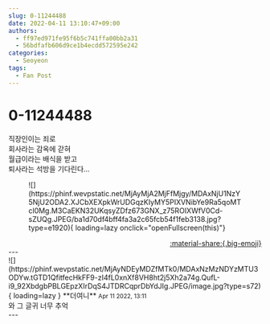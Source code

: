 ```yaml
---
slug: 0-11244488
date: 2022-04-11 13:10:47+09:00
authors:
  - ff97ed971fe95f6b5c741ffa00bb2a31
  - 56bdfafb606d9ce1b4ecdd572595e242
categories:
  - Seoyeon
tags:
  - Fan Post
---
```


# 0-11244488

<div class="post-container" markdown="1">
<div class="content-container md-sidebar__scrollwrap" markdown="1">

직장인이는 죄로<br>회사라는 감옥에 갇혀<br>월급이라는 배식을 받고<br>퇴사라는 석방을 기다린다...<br>
<figure markdown="1">
![](https://phinf.wevpstatic.net/MjAyMjA2MjFfMjgy/MDAxNjU1NzY5NjU2ODA2.XJCbXEXpkWrUDGqzKIyMY5PIXVNibYe9Ra5qoMTcl0Mg.M3CaEKN32UKqsyZDfz673GNX_z75ROIXWfV0Cd-sZUQg.JPEG/ba1d70df4bff4fa3a2c65fcb54f1feb3138.jpg?type=e1920){ loading=lazy onclick="openFullscreen(this)"}
</figure>


</div>
</div>

<div style="text-align: right;" markdown="1">
<a href="https://weverse.io/fromis9/fanpost/0-11244488" style="text-align: right;">:material-share:{.big-emoji}</a>
</div>
---

<div class="comments-container md-sidebar__scrollwrap" markdown="1">
<div class="comment" markdown="1">
<div class='id-container' markdown="1">
![](https://phinf.wevpstatic.net/MjAyNDEyMDZfMTk0/MDAxNzMzNDYzMTU3ODYw.tGTD1QfitfecHkFF9-zI4fL0xnXf8VH8ht2j5Xh2a74g.QufL-i9_92XbdgbPBLGEpzXIrDqS4JTDRCqprDbYdJIg.JPEG/image.jpg?type=s72){ loading=lazy }
**<span class="artist">더여니</span>** <small>Apr 11 2022, 13:11</small><br>
</div>
<div class='comment-body' markdown="1">
와 그 글귀 너무 추억
</div>
</div>
</div>
---
